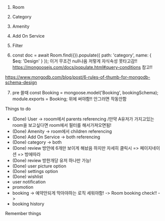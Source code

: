 1. Room

2) Category

3) Amenity

4) Add On Service

5) Filter

6) const doc = await Room.find({}).populate({
   path: 'category',
   name: { \$eq: 'Design' }
   }); 이거 무조건 null나옴 저렇게 자식속성 못타고감!!
   https://mongoosejs.com/docs/populate.html#query-conditions 참고!!

https://www.mongodb.com/blog/post/6-rules-of-thumb-for-mongodb-schema-design

7. pre 쓸때
   const Booking = mongoose.model('Booking', bookingSchema);
   module.exports = Booking; 위에 써야함!! 안그러면 작동안함

Things to do

- (Done) User -> rooom에서 parents referencing /만약 A유저가 가지고있는 room을 보고싶다면 room에서 필터를 해서가져오면됨!
- (Done) Amenity -> room에서 children referencing
- (Done) Add On Service -> both referencing
- (Done) category -> both
- (Done) review 방안에 6개만 보이게 해놨음 하지만 자세히 클릭시 => 페이지네이션 => 방에따라
- (Done) review 방한개당 유저 하나만 가능!
- (Done) user picture option
- (Done) settings option
- (Done) wishlist
- user notification
- promotion
- booking -> 예약안되게 막아야하는 로직 세워야함! -> Room booking check!! ->
- booking history

Remember things
